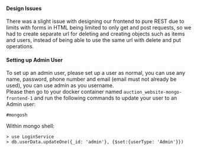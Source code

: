
#### Design Issues
There was a slight issue with designing our frontend to pure REST due to limits with forms in HTML being limited to only get and post requests, so we had to create separate url for deleting and creating objects such as items and users, instead of being able to use the same url with delete and put operations. 

#### Setting up Admin User
To set up an admin user, please set up a user as normal, you can use any name, password, phone number and email (email must not already be used), you can use admin as you username. <br>
Please then go to your docker container named `auction_website-mongo-frontend-1` and run the following commands to update your user to an Admin user:
```
#mongosh
```

Within mongo shell:
```
> use LoginService
> db.userData.updateOne({_id: 'admin'}, {$set:{userType: 'Admin'}})
```
